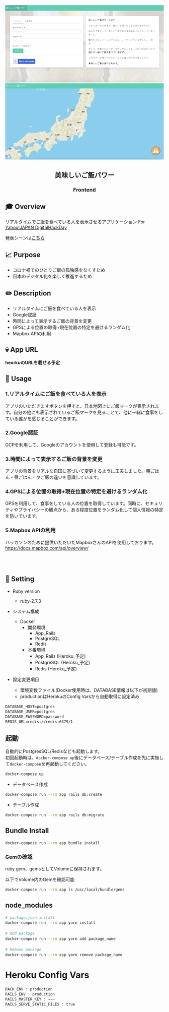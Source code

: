<img src="/Readme_assets/top_img.png" alt="ログインページ">
<img src="/Readme_assets/map_img.png" alt="マップ">

<h2 align="center">美味しいご飯パワー</h2>
<h3 align="center">Frontend</h3>

## :mortar_board: Overview
リアルタイムでご飯を食べている人を表示させるアプリケーション
For [Yahoo!JAPAN DigitalHackDay]("https://hackday.yahoo.co.jp/")

発表シーンは[こちら]("https://youtu.be/D04R7zEfDG0?t=6495")

## :chart_with_upwards_trend: Purpose
- コロナ禍でのひとりご飯の孤独感をなくすため
- 日本のデジタル化を楽しく推進するため

## :pencil2: Description
- リアルタイムにご飯を食べている人を表示  
- Google認証
- 時間によって表示するご飯の背景を変更
- GPSによる位置の取得+現在位置の特定を避けるランダム化
- Mapbox APIの利用

## :skull: App URL

**heorkuのURLを載せる予定** 
　
## 💬 Usage

### 1.リアルタイムにご飯を食べている人を表示  
アプリのいただきますボタンを押すと、日本地図上にご飯マークが表示されます。自分の他にも表示されているご飯マークを見ることで、他に一緒に食事をしている誰かを感じることができます。 

### 2.Google認証
GCPを利用して、Googleのアカウントを使用して登録も可能です。

### 3.時間によって表示するご飯の背景を変更
アプリの背景をリアルな自国に基づいて変更するように工夫しました。朝ごはん・昼ごはん・夕ご飯の違いを意識しています。

### 4.GPSによる位置の取得+現在位置の特定を避けるランダム化
GPSを利用して、食事をしている人の位置を取得しています。同時に、セキュリティやプライバシーの観点から、ある程度位置をランダム化して個人情報の特定を防いでいます。

### 5.Mapbox APIの利用
ハッカソンのために提供いただいたMapboxさんのAPIを使用しております。
https://docs.mapbox.com/api/overview/


<br><br>

## 🔧 Setting

* Ruby version
    * ruby-2.7.3


* システム構成
    * Docker
        * 開発環境
            * App_Rails
            * PostgreSQL
            * Redis
        * 本番環境
            * App_Rails (Heroku_予定)
            * PostgreSQL (Heroku_予定)
            * Redis (Heroku_予定)


* 設定変更項目
    * 環境変数ファイル(Docker使用時は、DATABASE情報は以下が初期値)
    * productionはHerokuのConfig Varsから自動取得に設定済み
```dotenv
DATABASE_HOST=postgres
DATABASE_USER=postgres
DATABASE_PASSWORD=password
REDIS_URL=redis://redis:6379/1
```

## 起動

自動的にPostgresSQL/Redisなども起動します。  
初回起動時は、`docker-compose up`後にデータベース/テーブル作成を先に実施して`docker-compose`を再起動してください。
```bash
docker-compose up
```

* データベース作成
```bash
docker-compose run --rm app rails db:create
```

* テーブル作成
```bash
docker-compose run --rm app rails db:migrate
```

## Bundle Install
```bash
docker-compose run --rm app bundle install
```

### Gemの確認
ruby gem、gemsとしてVolumeに保持されます。

以下でVolume内のGemを確認可能
```bash
docker-compose run --rm app ls /usr/local/bundle/gems
```

## node_modules
```bash
# package.json install
docker-compose run --rm app yarn install

# Add package
docker-compose run --rm app yarn add package_name

# Remove package
docker-compose run --rm app yarn remove package_name
```

# Heroku Config Vars
```
RACK_ENV : production
RAILS_ENV : production
RAILS_MASTER_KEY : ~~~
RAILS_SERVE_STATIC_FILES : true
```
